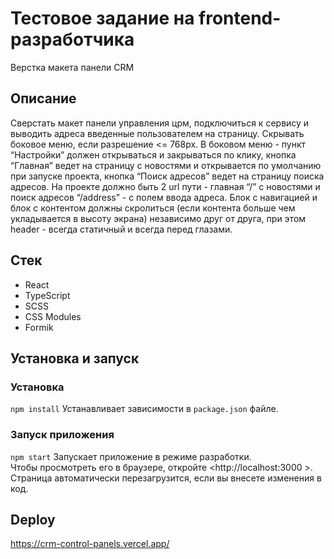 # Тестовое задание на frontend-разработчика

Верстка макета панели CRM

## Описание

Сверстать макет панели управления црм, подключиться к сервису и выводить адреса введенные пользователем на страницу. Скрывать боковое меню, если разрешение <= 768px. В боковом меню - пункт “Настройки” должен открываться и закрываться по клику, кнопка “Главная” ведет на страницу с новостями и открывается по умолчанию при запуске проекта, кнопка “Поиск адресов” ведет на страницу поиска адресов. На проекте должно быть 2 url пути - главная “/” с новостями и поиск адресов “/address” -  c полем ввода адреса. Блок с навигацией и блок с контентом должны скролиться (если контента больше чем укладывается в высоту экрана) независимо друг от друга, при этом header - всегда статичный и всегда перед глазами.

## Стек  
* React
* TypeScript
* SCSS
* CSS Modules
* Formik

## Установка и запуск  
### Установка
`npm install`
Устанавливает зависимости в `package.json` файле.

### Запуск приложения  
`npm start`
Запускает приложение в режиме разработки.  
Чтобы просмотреть его в браузере, откройте <http://localhost:3000 >. Страница автоматически перезагрузится, если вы внесете изменения в код.


## Deploy  
https://crm-control-panels.vercel.app/

